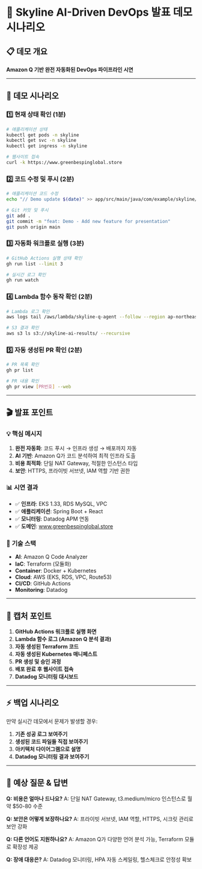 # 🎯 Skyline AI-Driven DevOps 발표 데모 시나리오

## 📋 데모 개요
**Amazon Q 기반 완전 자동화된 DevOps 파이프라인 시연**

---

## 🚀 데모 시나리오

### 1️⃣ **현재 상태 확인** (1분)
```bash
# 애플리케이션 상태
kubectl get pods -n skyline
kubectl get svc -n skyline
kubectl get ingress -n skyline

# 웹사이트 접속
curl -k https://www.greenbespinglobal.store
```

### 2️⃣ **코드 수정 및 푸시** (2분)
```bash
# 애플리케이션 코드 수정
echo "// Demo update $(date)" >> app/src/main/java/com/example/skyline/SkylineApplication.java

# Git 커밋 및 푸시
git add .
git commit -m "feat: Demo - Add new feature for presentation"
git push origin main
```

### 3️⃣ **자동화 워크플로 실행** (3분)
```bash
# GitHub Actions 실행 상태 확인
gh run list --limit 3

# 실시간 로그 확인
gh run watch
```

### 4️⃣ **Lambda 함수 동작 확인** (2분)
```bash
# Lambda 로그 확인
aws logs tail /aws/lambda/skyline-q-agent --follow --region ap-northeast-2

# S3 결과 확인
aws s3 ls s3://skyline-ai-results/ --recursive
```

### 5️⃣ **자동 생성된 PR 확인** (2분)
```bash
# PR 목록 확인
gh pr list

# PR 내용 확인
gh pr view [PR번호] --web
```

---

## 🎬 발표 포인트

### 💡 **핵심 메시지**
1. **완전 자동화**: 코드 푸시 → 인프라 생성 → 배포까지 자동
2. **AI 기반**: Amazon Q가 코드 분석하여 최적 인프라 도출
3. **비용 최적화**: 단일 NAT Gateway, 적절한 인스턴스 타입
4. **보안**: HTTPS, 프라이빗 서브넷, IAM 역할 기반 권한

### 📊 **시연 결과**
- ✅ **인프라**: EKS 1.33, RDS MySQL, VPC
- ✅ **애플리케이션**: Spring Boot + React
- ✅ **모니터링**: Datadog APM 연동
- ✅ **도메인**: www.greenbespinglobal.store

### 🔧 **기술 스택**
- **AI**: Amazon Q Code Analyzer
- **IaC**: Terraform (모듈화)
- **Container**: Docker + Kubernetes
- **Cloud**: AWS (EKS, RDS, VPC, Route53)
- **CI/CD**: GitHub Actions
- **Monitoring**: Datadog

---

## 📸 **캡처 포인트**

1. **GitHub Actions 워크플로 실행 화면**
2. **Lambda 함수 로그 (Amazon Q 분석 결과)**
3. **자동 생성된 Terraform 코드**
4. **자동 생성된 Kubernetes 매니페스트**
5. **PR 생성 및 승인 과정**
6. **배포 완료 후 웹사이트 접속**
7. **Datadog 모니터링 대시보드**

---

## ⚡ **백업 시나리오**

만약 실시간 데모에서 문제가 발생할 경우:

1. **기존 성공 로그 보여주기**
2. **생성된 코드 파일들 직접 보여주기**
3. **아키텍처 다이어그램으로 설명**
4. **Datadog 모니터링 결과 보여주기**

---

## 🎯 **예상 질문 & 답변**

**Q: 비용은 얼마나 드나요?**
A: 단일 NAT Gateway, t3.medium/micro 인스턴스로 월 약 $50-80 수준

**Q: 보안은 어떻게 보장하나요?**
A: 프라이빗 서브넷, IAM 역할, HTTPS, 시크릿 관리로 보안 강화

**Q: 다른 언어도 지원하나요?**
A: Amazon Q가 다양한 언어 분석 가능, Terraform 모듈로 확장성 제공

**Q: 장애 대응은?**
A: Datadog 모니터링, HPA 자동 스케일링, 헬스체크로 안정성 확보
